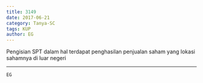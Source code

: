 ```yaml
---
title: 3149
date: 2017-06-21
category: Tanya-SC
tags: KUP
author: EG
---
```


Pengisian SPT dalam hal terdapat penghasilan penjualan saham yang lokasi sahamnya di luar negeri

---



`EG`
